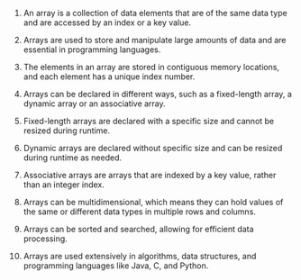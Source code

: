 

1. An array is a collection of data elements that are of the same data type and are accessed by an index or a key value.

2. Arrays are used to store and manipulate large amounts of data and are essential in programming languages.

3. The elements in an array are stored in contiguous memory locations, and each element has a unique index number.

4. Arrays can be declared in different ways, such as a fixed-length array, a dynamic array or an associative array.

5. Fixed-length arrays are declared with a specific size and cannot be resized during runtime.

6. Dynamic arrays are declared without specific size and can be resized during runtime as needed.

7. Associative arrays are arrays that are indexed by a key value, rather than an integer index.

8. Arrays can be multidimensional, which means they can hold values of the same or different data types in multiple rows and columns.

9. Arrays can be sorted and searched, allowing for efficient data processing.

10. Arrays are used extensively in algorithms, data structures, and programming languages like Java, C, and Python.